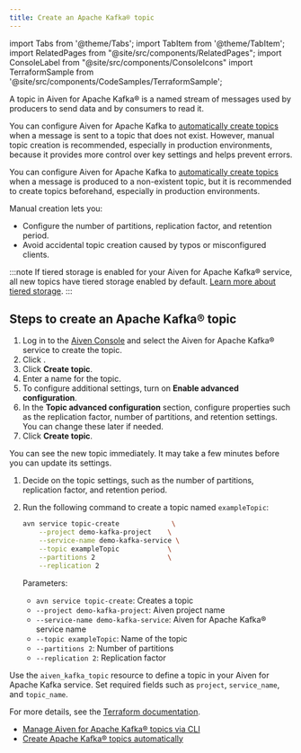 ```yaml
---
title: Create an Apache Kafka® topic
---
```

import Tabs from '@theme/Tabs';
import TabItem from '@theme/TabItem';
import RelatedPages from "@site/src/components/RelatedPages";
import ConsoleLabel from "@site/src/components/ConsoleIcons"
import TerraformSample from '@site/src/components/CodeSamples/TerraformSample';

A topic in Aiven for Apache Kafka® is a named stream of messages used by producers to send data and by consumers to read it.

You can configure Aiven for Apache Kafka to
[automatically create topics](create-topics-automatically) when a message is sent to a
topic that does not exist. However, manual topic creation is recommended, especially in
production environments, because it provides more control over key settings and helps
prevent errors.

You can configure Aiven for Apache Kafka to
[automatically create topics](create-topics-automatically) when a message is
produced to a non-existent topic, but it is recommended to create topics beforehand,
especially in production environments.

Manual creation lets you:

- Configure the number of partitions, replication factor, and retention period.
- Avoid accidental topic creation caused by typos or misconfigured clients.

:::note
If tiered storage is enabled for your Aiven for Apache Kafka® service, all new topics
have tiered storage enabled by default.
[Learn more about tiered storage](/docs/products/kafka/concepts/kafka-tiered-storage).
:::

## Steps to create an Apache Kafka® topic

<Tabs groupId="setup">
<TabItem value="Console" label="Console" default>

1. Log in to the [Aiven Console](https://console.aiven.io/) and select the Aiven for
   Apache Kafka® service to create the topic.
1. Click <ConsoleLabel name="topics" />.
1. Click **Create topic**.
1. Enter a name for the topic.
1. To configure additional settings, turn on **Enable advanced configuration**.
1. In the **Topic advanced configuration** section, configure properties such as the
   replication factor, number of partitions, and retention settings. You can change
   these later if needed.
1. Click **Create topic**.

You can see the new topic immediately. It may take a few minutes before you can update
its settings.

</TabItem>
<TabItem value="CLI" label="CLI">

1. Decide on the topic settings, such as the number of partitions, replication factor,
   and retention period.

1. Run the following command to create a topic named `exampleTopic`:

   ```bash
   avn service topic-create             \
       --project demo-kafka-project    \
       --service-name demo-kafka-service \
       --topic exampleTopic            \
       --partitions 2                  \
       --replication 2
   ```

   Parameters:

   - `avn service topic-create`: Creates a topic
   - `--project demo-kafka-project`: Aiven project name
   - `--service-name demo-kafka-service`: Aiven for Apache Kafka® service name
   - `--topic exampleTopic`: Name of the topic
   - `--partitions 2`: Number of partitions
   - `--replication 2`: Replication factor

</TabItem>
<TabItem value="terraform" label="Terraform">

Use the `aiven_kafka_topic` resource to define a topic in your Aiven for Apache Kafka
service. Set required fields such as `project`, `service_name`, and `topic_name`.

<TerraformSample filename='resources/aiven_kafka_topic/resource.tf' />

For more details, see the [Terraform documentation](https://registry.terraform.io/providers/aiven/aiven/latest/docs/resources/kafka_topic).

</TabItem>
</Tabs>

<RelatedPages/>

- [Manage Aiven for Apache Kafka® topics via CLI](/docs/tools/cli/service/topic#avn_cli_service_topic_create)
- [Create Apache Kafka® topics automatically](/docs/products/kafka/howto/create-topics-automatically)

